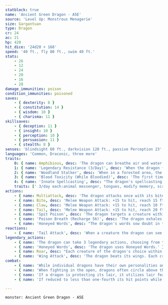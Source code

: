 ```yaml
---
statblock: true
name: 'Ancient Green Dragon - A5E'
source: 'Level Up: Monstrous Menagerie'
size: Gargantuan
type: Dragon
cr: 24
ac: 21
hp: 420
hit_dice: '24d20 + 168'
speed: '40 ft., fly 80 ft., swim 40 ft.'
stats:
    - 26
    - 12
    - 24
    - 20
    - 16
    - 28
damage_immunities: poison
condition_immunities: poisoned
saves:
    - { dexterity: 8 }
    - { constitution: 14 }
    - { wisdom: 10 }
    - { charisma: 11 }
skillsaves:
    - { deception: 11 }
    - { insight: 10 }
    - { perception: 10 }
    - { persuasion: 11 }
    - { stealth: 8 }
senses: 'blindsight 60 ft., darkvision 120 ft., passive Perception 23'
languages: 'Common, Draconic, three more'
traits:
    0: { name: Amphibious, desc: 'The dragon can breathe air and water.' }
    1: { name: 'Legendary Resistance (3/Day)', desc: 'When the dragon fails a saving throw, it can choose to succeed instead. When it does, it sheds some of its scales, which turn into dry leaves and blow away. If it has no more uses of this ability, its Armor Class is reduced to 19 until it finishes a long rest.' }
    2: { name: 'Woodland Stalker', desc: 'When in a forested area, the dragon has advantage on Stealth checks. Additionally, when it speaks in such a place, it can project its voice such that it seems to come from all around, allowing it to remain hidden while speaking.' }
    3: { name: 'Blood Toxicity (While Bloodied)', desc: 'The first time each turn a creature hits the dragon with a melee attack while within 10 feet of it, that creature makes a DC 22 Dexterity saving throw, taking 10 (3d6) poison damage on a failure.' }
    4: { name: 'Innate Spellcasting', desc: "The dragon's spellcasting ability is Charisma (save DC 19). It can innately cast the following spells, requiring no material components." }
    traits: [' 3/day each:animal messenger, tongues, modify memory, scrying', ' 1/day:mass suggestion, telepathic bond']
actions:
    - { name: Multiattack, desc: 'The dragon attacks once with its bite and twice with its claws. In place of its bite attack, it can Spit Poison.' }
    - { name: Bite, desc: 'Melee Weapon Attack: +15 to hit, reach 15 ft., one target. Hit: 30 (4d10 + 8) piercing damage plus 9 (2d8) poison damage.' }
    - { name: Claw, desc: 'Melee Weapon Attack: +15 to hit, reach 10 ft., one target. Hit: 21 (3d8 + 8) slashing damage.' }
    - { name: Tail, desc: 'Melee Weapon Attack: +15 to hit, reach 20 ft., one target. Hit: 21 (3d8 + 8) bludgeoning damage, and the dragon pushes the target 10 feet away.' }
    - { name: 'Spit Poison', desc: 'The dragon targets a creature within 60 feet, forcing it to make a DC 22 Dexterity saving throw. The creature takes 22 (4d10) poison damage on a failure or half damage on a success. A creature that fails the save is also poisoned for 1 minute. The creature repeats the saving throw at the end of each of its turns, taking 11 (2d10) poison damage on a failure and ending the effect on a success.' }
    - { name: 'Poison Breath (Recharge 56)', desc: 'The dragon exhales poisonous gas in a 90-foot cone. Each creature in that area makes a DC 22 Constitution saving throw, taking 80 (23d6) poison damage on a failed save or half damage on a success. A creature with immunity to poison damage that fails the save takes no damage, but its poison immunity is reduced to resistance for the next hour.' }
    - { name: 'Honeyed Words', desc: "The dragon's words sow doubt in the minds of those who hear them. One creature within 60 feet who can hear and understand the dragon makes a DC 19 Wisdom saving throw. On a failure, the creature must use its reaction, if available, to make one attack against a creature of the dragon's choice with whatever weapon it has to do so, moving up to its speed as part of the reaction if necessary. It need not use any special class features (such as Sneak Attack or Divine Smite) when making this attack. If it can't get in a position to attack the creature, it moves as far as it can toward the target before regaining its senses. A creature immune to being charmed is immune to this ability." }
reactions:
    - { name: 'Tail Attack', desc: 'When a creature the dragon can see within 10 feet hits the dragon with a melee attack, the dragon makes a tail attack against it.' }
legendary_actions:
    - { name: 'The dragon can take 3 legendary actions, choosing from the options below', desc: "Only one legendary action can be used at a time and only at the end of another creature's turn. It regains spent legendary actions at the start of its turn." }
    - { name: 'Honeyed Words', desc: 'The dragon uses Honeyed Words.' }
    - { name: Roar, desc: "Each creature of the dragon's choice within 120 feet that can hear it makes a DC 19 Charisma saving throw. On a failure, it is frightened for 1 minute. A creature repeats the saving throw at the end of its turns, ending the effect on itself on a success. When it succeeds on a saving throw or the effect ends for it, it is immune to Roar for 24 hours." }
    - { name: 'Wing Attack', desc: 'The dragon beats its wings. Each creature within 15 feet makes a DC 22 Dexterity saving throw. On a failure, it is pushed 10 feet away and knocked prone. The dragon can then fly up to half its fly speed.' }
combat:
    - { name: 'While individual dragons have their own personalities and tactics, most rely heavily on their breath weapons', desc: 'They use them whenever they can, preferably from maximum distance and while flying above their enemies.' }
    - { name: 'When fighting in the open, dragons often circle above their enemies as they wait for their breath weapons to recharge', desc: "They only close to melee if their enemies deal significant damage with ranged attacks, or if they can savage an enemy cut off from its allies. Once bloodied, dragons become more aggressive, attacking with bite and claws when their breath weapons aren't available." }
    - { name: 'If a dragon is protecting its lair, it utilizes lair features, traps, allies, and architecture such as escape tunnels to keep up a hit-and-run fight, reappearing only when it has a fully-recharged breath weapon', desc: 'If the dragon is forced into melee combat, it uses its bite and claws against a single foe. If it has legendary actions like Roar and Wing Attack, it uses them to disperse its other enemies.' }
    - { name: 'If reduced to less than one-fourth its hit points while fighting in the open, a dragon flies away', desc: 'However, it fights to the death to defend its lair, unless it can regain the upper hand through tricks or bargains.' }

---
```

```statblock
monster: Ancient Green Dragon - A5E
```
